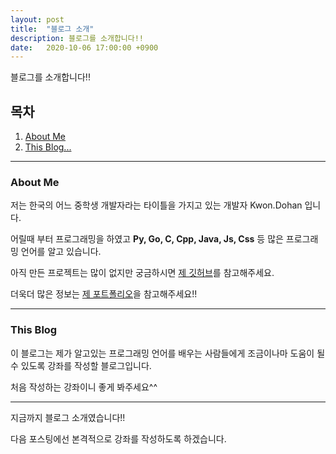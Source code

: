 ```yaml
---
layout: post
title:  "블로그 소개"
description: 블로그를 소개합니다!!
date:   2020-10-06 17:00:00 +0900
---
```


블로그를 소개합니다!!

## 목차

1. [About Me](#About-Me)
2. [This Blog...](#This-Blog)

---

### About Me

저는 한국의 어느 중학생 개발자라는 타이틀을 가지고 있는 개발자 Kwon.Dohan 입니다.

어릴때 부터 프로그래밍을 하였고 __Py, Go, C, Cpp, Java, Js, Css__ 등 많은 프로그래밍 언어를 알고 있습니다.

아직 만든 프로젝트는 많이 없지만 궁금하시면 [제 깃허브](https://github.com/white-HAK)를 참고해주세요.

더욱더 많은 정보는 [제 포트폴리오](http://www.kdh0604.kro.kr/)을 참고해주세요!!

---

### This Blog

이 블로그는 제가 알고있는 프로그래밍 언어를 배우는 사람들에게 조금이나마 도움이 될 수 있도록 강좌를 작성할 블로그입니다. 

처음 작성하는 강좌이니 좋게 봐주세요^^

---

지금까지 블로그 소개였습니다!!

다음 포스팅에선 본격적으로 강좌를 작성하도록 하겠습니다.